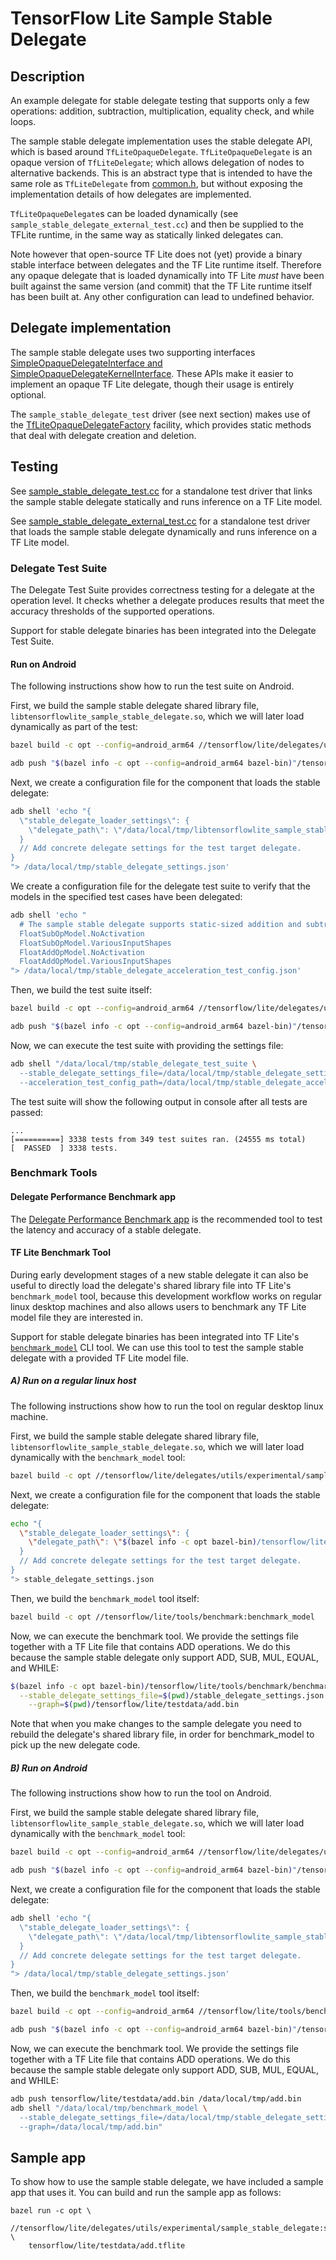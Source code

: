 # TensorFlow Lite Sample Stable Delegate

## Description

An example delegate for stable delegate testing that supports only a few
operations: addition, subtraction, multiplication, equality check, and while
loops.

The sample stable delegate implementation uses the stable delegate API, which is
based around `TfLiteOpaqueDelegate`. `TfLiteOpaqueDelegate` is an opaque version
of `TfLiteDelegate`; which allows delegation of nodes to alternative backends.
This is an abstract type that is intended to have the same role as
`TfLiteDelegate` from
[common.h](https://github.com/tensorflow/tensorflow/blob/master/tensorflow/lite/c/common.h),
but without exposing the implementation details of how delegates are
implemented.

`TfLiteOpaqueDelegate`s can be loaded dynamically (see
`sample_stable_delegate_external_test.cc`) and then be supplied to the TFLite
runtime, in the same way as statically linked delegates can.

Note however that open-source TF Lite does not (yet) provide a binary stable
interface between delegates and the TF Lite runtime itself. Therefore any opaque
delegate that is loaded dynamically into TF Lite *must* have been built against
the same version (and commit) that the TF Lite runtime itself has been built at.
Any other configuration can lead to undefined behavior.

## Delegate implementation

The sample stable delegate uses two supporting interfaces
[SimpleOpaqueDelegateInterface and SimpleOpaqueDelegateKernelInterface](https://github.com/tensorflow/tensorflow/blob/master/tensorflow/lite/delegates/utils/simple_opaque_delegate.h).
These APIs make it easier to implement an opaque TF Lite delegate, though their
usage is entirely optional.

The `sample_stable_delegate_test` driver (see next section) makes use of the
[TfLiteOpaqueDelegateFactory](https://github.com/tensorflow/tensorflow/blob/master/tensorflow/lite/delegates/utils/simple_opaque_delegate.h)
facility, which provides static methods that deal with delegate creation and
deletion.

## Testing

See
[sample_stable_delegate_test.cc](https://github.com/tensorflow/tensorflow/blob/master/tensorflow/lite/delegates/utils/experimental/sample_stable_delegate/sample_stable_delegate_test.cc)
for a standalone test driver that links the sample stable delegate statically
and runs inference on a TF Lite model.

See
[sample_stable_delegate_external_test.cc](https://github.com/tensorflow/tensorflow/blob/master/tensorflow/lite/delegates/utils/experimental/sample_stable_delegate/sample_stable_delegate_external_test.cc)
for a standalone test driver that loads the sample stable delegate dynamically
and runs inference on a TF Lite model.

### Delegate Test Suite

The Delegate Test Suite provides correctness testing for a delegate at the
operation level. It checks whether a delegate produces results that meet the
accuracy thresholds of the supported operations.

Support for stable delegate binaries has been integrated into the Delegate Test
Suite.

#### Run on Android

The following instructions show how to run the test suite on Android.

First, we build the sample stable delegate shared library file,
`libtensorflowlite_sample_stable_delegate.so`, which we will later load
dynamically as part of the test:

```bash
bazel build -c opt --config=android_arm64 //tensorflow/lite/delegates/utils/experimental/sample_stable_delegate:tensorflowlite_sample_stable_delegate

adb push "$(bazel info -c opt --config=android_arm64 bazel-bin)"/tensorflow/lite/delegates/utils/experimental/sample_stable_delegate/libtensorflowlite_sample_stable_delegate.so /data/local/tmp
```

Next, we create a configuration file for the component that loads the stable
delegate:

```bash
adb shell 'echo "{
  \"stable_delegate_loader_settings\": {
    \"delegate_path\": \"/data/local/tmp/libtensorflowlite_sample_stable_delegate.so\"
  }
  // Add concrete delegate settings for the test target delegate.
}
"> /data/local/tmp/stable_delegate_settings.json'
```

We create a configuration file for the delegate test suite to verify that the
models in the specified test cases have been delegated:

```bash
adb shell 'echo "
  # The sample stable delegate supports static-sized addition and subtraction operations.
  FloatSubOpModel.NoActivation
  FloatSubOpModel.VariousInputShapes
  FloatAddOpModel.NoActivation
  FloatAddOpModel.VariousInputShapes
"> /data/local/tmp/stable_delegate_acceleration_test_config.json'
```

Then, we build the test suite itself:

```bash
bazel build -c opt --config=android_arm64 //tensorflow/lite/delegates/utils/experimental/stable_delegate:stable_delegate_test_suite

adb push "$(bazel info -c opt --config=android_arm64 bazel-bin)"/tensorflow/lite/delegates/utils/experimental/stable_delegate/stable_delegate_test_suite /data/local/tmp
```

Now, we can execute the test suite with providing the settings file:

```bash
adb shell "/data/local/tmp/stable_delegate_test_suite \
  --stable_delegate_settings_file=/data/local/tmp/stable_delegate_settings.json \
  --acceleration_test_config_path=/data/local/tmp/stable_delegate_acceleration_test_config.json"
```

The test suite will show the following output in console after all tests are
passed:

```
...
[==========] 3338 tests from 349 test suites ran. (24555 ms total)
[  PASSED  ] 3338 tests.
```

### Benchmark Tools

#### Delegate Performance Benchmark app

The
[Delegate Performance Benchmark app](https://github.com/tensorflow/tensorflow/blob/master/tensorflow/lite/tools/benchmark/experimental/delegate_performance/android/README.md)
is the recommended tool to test the latency and accuracy of a stable delegate.

#### TF Lite Benchmark Tool

During early development stages of a new stable delegate it can also be useful
to directly load the delegate's shared library file into TF Lite's
`benchmark_model` tool, because this development workflow works on regular linux
desktop machines and also allows users to benchmark any TF Lite model file they
are interested in.

Support for stable delegate binaries has been integrated into TF Lite's
[`benchmark_model`](https://github.com/tensorflow/tensorflow/tree/master/tensorflow/lite/tools/benchmark)
CLI tool. We can use this tool to test the sample stable delegate with a
provided TF Lite model file.

##### A) Run on a regular linux host

The following instructions show how to run the tool on regular desktop linux
machine.

First, we build the sample stable delegate shared library file,
`libtensorflowlite_sample_stable_delegate.so`, which we will later load
dynamically with the `benchmark_model` tool:

```bash
bazel build -c opt //tensorflow/lite/delegates/utils/experimental/sample_stable_delegate:tensorflowlite_sample_stable_delegate
```

Next, we create a configuration file for the component that loads the stable
delegate:

```bash
echo "{
  \"stable_delegate_loader_settings\": {
    \"delegate_path\": \"$(bazel info -c opt bazel-bin)/tensorflow/lite/delegates/utils/experimental/sample_stable_delegate/libtensorflowlite_sample_stable_delegate.so\"
  }
  // Add concrete delegate settings for the test target delegate.
}
"> stable_delegate_settings.json
```

Then, we build the `benchmark_model` tool itself:

```bash
bazel build -c opt //tensorflow/lite/tools/benchmark:benchmark_model
```

Now, we can execute the benchmark tool. We provide the settings file together
with a TF Lite file that contains ADD operations. We do this because the sample
stable delegate only support ADD, SUB, MUL, EQUAL, and WHILE:

```bash
$(bazel info -c opt bazel-bin)/tensorflow/lite/tools/benchmark/benchmark_model \
  --stable_delegate_settings_file=$(pwd)/stable_delegate_settings.json \
    --graph=$(pwd)/tensorflow/lite/testdata/add.bin
```

Note that when you make changes to the sample delegate you need to rebuild the
delegate's shared library file, in order for benchmark_model to pick up the new
delegate code.

##### B) Run on Android

The following instructions show how to run the tool on Android.

First, we build the sample stable delegate shared library file,
`libtensorflowlite_sample_stable_delegate.so`, which we will later load
dynamically with the `benchmark_model` tool:

```bash
bazel build -c opt --config=android_arm64 //tensorflow/lite/delegates/utils/experimental/sample_stable_delegate:tensorflowlite_sample_stable_delegate

adb push "$(bazel info -c opt --config=android_arm64 bazel-bin)"/tensorflow/lite/delegates/utils/experimental/sample_stable_delegate/libtensorflowlite_sample_stable_delegate.so /data/local/tmp
```

Next, we create a configuration file for the component that loads the stable
delegate:

```bash
adb shell 'echo "{
  \"stable_delegate_loader_settings\": {
    \"delegate_path\": \"/data/local/tmp/libtensorflowlite_sample_stable_delegate.so\"
  }
  // Add concrete delegate settings for the test target delegate.
}
"> /data/local/tmp/stable_delegate_settings.json'
```

Then, we build the `benchmark_model` tool itself:

```bash
bazel build -c opt --config=android_arm64 //tensorflow/lite/tools/benchmark:benchmark_model

adb push "$(bazel info -c opt --config=android_arm64 bazel-bin)"/tensorflow/lite/tools/benchmark/benchmark_model /data/local/tmp
```

Now, we can execute the benchmark tool. We provide the settings file together
with a TF Lite file that contains ADD operations. We do this because the sample
stable delegate only support ADD, SUB, MUL, EQUAL, and WHILE:

```bash
adb push tensorflow/lite/testdata/add.bin /data/local/tmp/add.bin
adb shell "/data/local/tmp/benchmark_model \
  --stable_delegate_settings_file=/data/local/tmp/stable_delegate_settings.json \
  --graph=/data/local/tmp/add.bin"
```

## Sample app

To show how to use the sample stable delegate, we have included a sample app
that uses it.  You can build and run the sample app as follows:

```
bazel run -c opt \
    //tensorflow/lite/delegates/utils/experimental/sample_stable_delegate:sample_app_using_stable_delegate \
    tensorflow/lite/testdata/add.tflite
```
